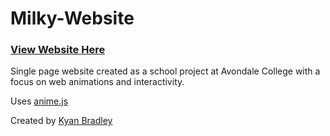 # Milky-Website

### [View Website Here](https://bradley-kyan.github.io/13TPI-Website/)

Single page website created as a school project at Avondale College with a focus on web animations and interactivity.

Uses [anime.js](https://github.com/juliangarnier/anime)


Created by [Kyan Bradley](https://github.com/bradley-kyan)
